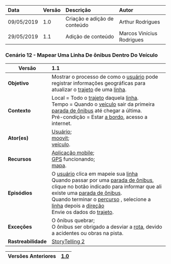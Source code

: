 |Data|Versão|Descrição|Autor|
|:---|:---|:---|:---|
|09/05/2019|1.0|Criação e adição de conteúdo|Arthur Rodrigues|
|29/05/2019|1.1|Adição de conteúdo|Marcos Vinícius Rodrigues|


### Cenário 12 - Mapear Uma Linha De ônibus Dentro Do Veículo

|**Versão**| 1.1
|--|:--|
|**Objetivo**|Mostrar o processo de como o [usuário](https://github.com/Andre-Eduardo/2019.1-Requisitos-Moovit/wiki/L65-Usu%C3%A1rio) pode registrar informações geográficas para atualizar o [trajeto](https://github.com/Andre-Eduardo/2019.1-Requisitos-Moovit/wiki/L63-Trajeto) de uma [linha](https://github.com/Andre-Eduardo/2019.1-Requisitos-Moovit/wiki/L27---linha). |
|**Contexto**|Local = Todo o [trajeto](https://github.com/Andre-Eduardo/2019.1-Requisitos-Moovit/wiki/L63-Trajeto) daquela [linha](https://github.com/Andre-Eduardo/2019.1-Requisitos-Moovit/wiki/L27---linha).<br> Tempo = Quando o [veículo](https://github.com/Andre-Eduardo/2019.1-Requisitos-Moovit/wiki/L66-Veiculo) sair da primeira [parada de ônibus](https://github.com/Andre-Eduardo/2019.1-Requisitos-Moovit/wiki/L42---parada-de-onibus) até chegar a última.<br>Pré-condição = Estar [a bordo](https://github.com/Andre-Eduardo/2019.1-Requisitos-Moovit/wiki/L01---a-bordo), acesso a internet. |
|**Ator(es)**|[Usuário](https://github.com/Andre-Eduardo/2019.1-Requisitos-Moovit/wiki/L65-Usu%C3%A1rio);<br> [moovit](https://github.com/Andre-Eduardo/2019.1-Requisitos-Moovit/wiki/Lexicos#moovit);<br> [veículo](https://github.com/Andre-Eduardo/2019.1-Requisitos-Moovit/wiki/L66-Veiculo). |
|**Recursos**|[Aplicação mobile](https://github.com/Andre-Eduardo/2019.1-Requisitos-Moovit/wiki/L03---aplica%C3%A7ao-mobile);<br>[GPS](https://github.com/Andre-Eduardo/2019.1-Requisitos-Moovit/wiki/L21---gps) funcionando;<br> [mapa](https://github.com/Andre-Eduardo/2019.1-Requisitos-Moovit/wiki/L18---mapa). |
|**Episódios**|O [usuário](https://github.com/Andre-Eduardo/2019.1-Requisitos-Moovit/wiki/L65-Usu%C3%A1rio) clica em mapeie sua [linha](https://github.com/Andre-Eduardo/2019.1-Requisitos-Moovit/wiki/L27---linha)<br> Quando passar por uma [parada de ônibus](https://github.com/Andre-Eduardo/2019.1-Requisitos-Moovit/wiki/L42---parada-de-onibus), clique no botão indicado para informar que ali existe uma [parada de ônibus](https://github.com/Andre-Eduardo/2019.1-Requisitos-Moovit/wiki/L42---parada-de-onibus).<br>Quando terminar o [percurso](https://github.com/Andre-Eduardo/2019.1-Requisitos-Moovit/wiki/L50---percurso) , selecione a [linha](https://github.com/Andre-Eduardo/2019.1-Requisitos-Moovit/wiki/L27---linha) depois a [direção](https://github.com/Andre-Eduardo/2019.1-Requisitos-Moovit/wiki/L15---dire%C3%A7%C3%A3o)<br> Envie os dados do [trajeto](https://github.com/Andre-Eduardo/2019.1-Requisitos-Moovit/wiki/L63-Trajeto). |
|**Exceções**|O ônibus quebrar;<br>O ônibus ser obrigado a desviar a [rota](https://github.com/Andre-Eduardo/2019.1-Requisitos-Moovit/wiki/L58---rota), devido a acidentes ou obras na pista. |
|**Rastreabilidade**| [StoryTelling 2](https://github.com/Andre-Eduardo/2019.1-Requisitos-Moovit/wiki/Storytelling#storytelling-2---intera%C3%A7%C3%A3o-de-novo-usu%C3%A1rio-com-o-sistema)

|Versões Anteriores|[1.0](https://github.com/Andre-Eduardo/2019.1-Requisitos-Moovit/wiki/C12---mapear_linhav1.0)|
|--|--|